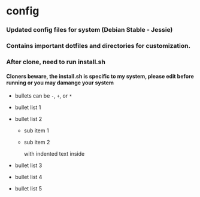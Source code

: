 # config
### Updated config files for system (Debian Stable - Jessie)
### Contains important dotfiles and directories for customization.
### After clone, need to run install.sh
#### Cloners beware, the install.sh is specific to my system, please edit before running or you may damange your system

 - bullets can be `-`, `+`, or `*`
 - bullet list 1
 - bullet list 2
    - sub item 1
    - sub item 2

        with indented text inside

 - bullet list 3
 + bullet list 4
 * bullet list 5